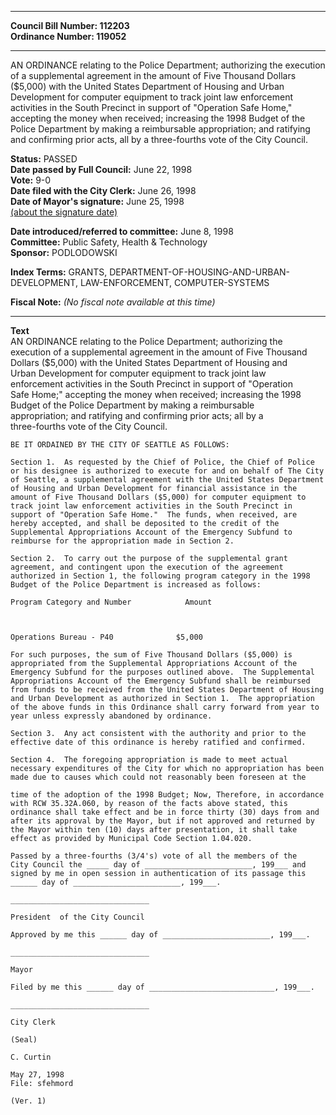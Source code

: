 * * * * *  
  
**Council Bill Number: [](#h0)[](#h2)112203**   
**Ordinance Number: 119052**  
  
* * * * *  
  
AN ORDINANCE relating to the Police Department; authorizing the execution of a supplemental agreement in the amount of Five Thousand Dollars ($5,000) with the United States Department of Housing and Urban Development for computer equipment to track joint law enforcement activities in the South Precinct in support of "Operation Safe Home," accepting the money when received; increasing the 1998 Budget of the Police Department by making a reimbursable appropriation; and ratifying and confirming prior acts, all by a three-fourths vote of the City Council.  
  
**Status:** PASSED   
**Date passed by Full Council:** June 22, 1998   
**Vote:** 9-0   
**Date filed with the City Clerk:** June 26, 1998   
**Date of Mayor's signature:** June 25, 1998   
[(about the signature date)](/~public/approvaldate.htm)   
  
  
**Date introduced/referred to committee:** June 8, 1998   
**Committee:** Public Safety, Health & Technology   
**Sponsor:** PODLODOWSKI   
  
**Index Terms:** GRANTS, DEPARTMENT-OF-HOUSING-AND-URBAN-DEVELOPMENT, LAW-ENFORCEMENT, COMPUTER-SYSTEMS  
  
**Fiscal Note:** *(No fiscal note available at this time)*  
  
* * * * *  
  
**Text**  
    AN ORDINANCE relating to the Police Department; authorizing the  
    execution of a supplemental agreement in the amount of Five Thousand  
    Dollars ($5,000) with the United States Department of Housing and  
    Urban Development for computer equipment to track joint law  
    enforcement activities in the South Precinct in support of "Operation  
    Safe Home;" accepting the money when received; increasing the 1998  
    Budget of the Police Department by making a reimbursable  
    appropriation; and ratifying and confirming prior acts; all by a  
    three-fourths vote of the City Council.  
  
    BE IT ORDAINED BY THE CITY OF SEATTLE AS FOLLOWS:  
  
    Section 1.  As requested by the Chief of Police, the Chief of Police  
    or his designee is authorized to execute for and on behalf of The City  
    of Seattle, a supplemental agreement with the United States Department  
    of Housing and Urban Development for financial assistance in the  
    amount of Five Thousand Dollars ($5,000) for computer equipment to  
    track joint law enforcement activities in the South Precinct in  
    support of "Operation Safe Home."  The funds, when received, are  
    hereby accepted, and shall be deposited to the credit of the  
    Supplemental Appropriations Account of the Emergency Subfund to  
    reimburse for the appropriation made in Section 2.  
  
    Section 2.  To carry out the purpose of the supplemental grant  
    agreement, and contingent upon the execution of the agreement  
    authorized in Section 1, the following program category in the 1998  
    Budget of the Police Department is increased as follows:  
  
    Program Category and Number            Amount  
  
  
  
    Operations Bureau - P40              $5,000  
  
    For such purposes, the sum of Five Thousand Dollars ($5,000) is  
    appropriated from the Supplemental Appropriations Account of the  
    Emergency Subfund for the purposes outlined above.  The Supplemental  
    Appropriations Account of the Emergency Subfund shall be reimbursed  
    from funds to be received from the United States Department of Housing  
    and Urban Development as authorized in Section 1.  The appropriation  
    of the above funds in this Ordinance shall carry forward from year to  
    year unless expressly abandoned by ordinance.  
  
    Section 3.  Any act consistent with the authority and prior to the  
    effective date of this ordinance is hereby ratified and confirmed.  
  
    Section 4.  The foregoing appropriation is made to meet actual  
    necessary expenditures of the City for which no appropriation has been  
    made due to causes which could not reasonably been foreseen at the  
  
    time of the adoption of the 1998 Budget; Now, Therefore, in accordance  
    with RCW 35.32A.060, by reason of the facts above stated, this  
    ordinance shall take effect and be in force thirty (30) days from and  
    after its approval by the Mayor, but if not approved and returned by  
    the Mayor within ten (10) days after presentation, it shall take  
    effect as provided by Municipal Code Section 1.04.020.  
  
    Passed by a three-fourths (3/4's) vote of all the members of the  
    City Council the _____ day of ________________________, 199___ and  
    signed by me in open session in authentication of its passage this  
    ______ day of ________________________, 199___.  
  
    _______________________________  
  
    President  of the City Council  
  
    Approved by me this ______ day of ________________________, 199___.  
  
    _______________________________  
  
    Mayor  
  
    Filed by me this ______ day of ____________________________, 199___.  
  
    _______________________________  
  
    City Clerk  
  
    (Seal)  
  
    C. Curtin  
  
    May 27, 1998  
    File: sfehmord  
  
    (Ver. 1)  
